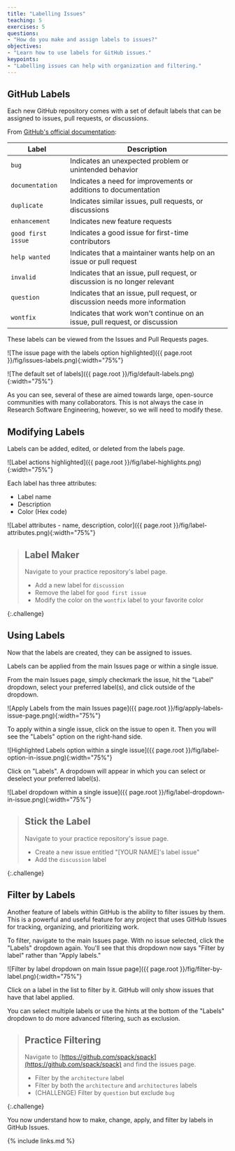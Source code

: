 ```yaml
---
title: "Labelling Issues"
teaching: 5
exercises: 5
questions:
- "How do you make and assign labels to issues?"
objectives:
- "Learn how to use labels for GitHub issues."
keypoints:
- "Labelling issues can help with organization and filtering."
---
```


## GitHub Labels

Each new GitHub repository comes with a set of default labels that can be
assigned to issues, pull requests, or discussions.

From [GitHub's official documentation](https://docs.github.com/en/issues/using-labels-and-milestones-to-track-work/managing-labels#about-default-labels):

| Label | Description |
| ----- | ----------- |
| `bug`   | Indicates an unexpected problem or unintended behavior |
| `documentation` | Indicates a need for improvements or additions to documentation |
| `duplicate` | Indicates similar issues, pull requests, or discussions |
| `enhancement` | Indicates new feature requests |
| `good first issue` | Indicates a good issue for first-time contributors |
| `help wanted` | Indicates that a maintainer wants help on an issue or pull request |
| `invalid` | Indicates that an issue, pull request, or discussion is no longer relevant |
| `question` | Indicates that an issue, pull request, or discussion needs more information |
| `wontfix` | Indicates that work won't continue on an issue, pull request, or discussion |

These labels can be viewed from the Issues and Pull Requests pages.

![The issue page with the labels option highlighted]({{ page.root }}/fig/issues-labels.png){:width="75%"}

![The default set of labels]({{ page.root }}/fig/default-labels.png){:width="75%"}

As you can see, several of these are aimed towards large, open-source communities
with many collaborators. This is not always the case in Research Software
Engineering, however, so we will need to modify these.

## Modifying Labels

Labels can be added, edited, or deleted from the labels page.

![Label actions highlighted]({{ page.root }}/fig/label-highlights.png){:width="75%"}

Each label has three attributes:

* Label name
* Description
* Color (Hex code)

![Label attributes - name, description, color]({{ page.root }}/fig/label-attributes.png){:width="75%"}

> ## Label Maker
>
> Navigate to your practice repository's label page.
> 
> * Add a new label for `discussion`
> * Remove the label for `good first issue`
> * Modify the color on the `wontfix` label to your favorite color
>
{:.challenge}

## Using Labels

Now that the labels are created, they can be assigned to issues.

Labels can be applied from the main Issues page or within a single issue.

From the main Issues page, simply checkmark the issue, hit the "Label"
dropdown, select your preferred label(s), and click outside of the
dropdown.

![Apply Labels from the main Issues page]({{ page.root }}/fig/apply-labels-issue-page.png){:width="75%"}

To apply within a single issue, click on the issue to open it. Then you
will see the "Labels" option on the right-hand side.

![Highlighted Labels option within a single issue]({{ page.root }}/fig/label-option-in-issue.png){:width="75%"}

Click on "Labels". A dropdown will appear in which you can select or deselect
your preferred label(s).

![Label dropdown within a single issue]({{ page.root }}/fig/label-dropdown-in-issue.png){:width="75%"}

> ## Stick the Label
>
> Navigate to your practice repository's issue page.
> 
> * Create a new issue entitled "[YOUR NAME]'s label issue"
> * Add the `discussion` label
>
{:.challenge}

## Filter by Labels

Another feature of labels within GitHub is the ability to filter issues by
them. This is a powerful and useful feature for any project that uses
GitHub Issues for tracking, organizing, and prioritizing work.

To filter, navigate to the main Issues page. With no issue selected, click the
"Labels" dropdown again. You'll see that this dropdown now says "Filter by
label" rather than "Apply labels."

![Filter by label dropdown on main Issue page]({{ page.root }}/fig/filter-by-label.png){:width="75%"}

Click on a label in the list to filter by it. GitHub will only show issues
that have that label applied.

You can select multiple labels or use the hints at the bottom of the
"Labels" dropdown to do more advanced filtering, such as exclusion.

> ## Practice Filtering
>
> Navigate to [https://github.com/spack/spack](https://github.com/spack/spack) and find the issues page.
> 
> * Filter by the `architecture` label
> * Filter by both the `architecture` and `architectures` labels
> * (CHALLENGE) Filter by `question` but exclude `bug`
>
{:.challenge}

You now understand how to make, change, apply, and filter by labels in
GitHub Issues.

{% include links.md %}

